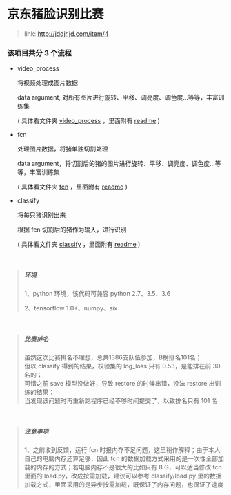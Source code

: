 # 京东猪脸识别比赛

> link: http://jddjr.jd.com/item/4

### 该项目共分 3 个流程

- video_process

    将视频处理成图片数据

    data argument, 对所有图片进行旋转、平移、调亮度、调色度...等等，丰富训练集

    ( 具体看文件夹 [video_process](video_process) ，里面附有 [readme](video_process/readme.md) )

- fcn

    处理图片数据，将猪单独切割处理

    data argument，将切割后的猪的图片进行旋转、平移、调亮度、调色度...等等，丰富训练集

    ( 具体看文件夹 [fcn](fcn) ，里面附有 [readme](fcn/readme.md) )

- classify

    将每只猪识别出来

    根据 fcn 切割后的猪作为输入，进行识别

    ( 具体看文件夹 [classify](classify) ，里面附有 [readme](classify/readme.md) )

<br>

>##### 环境
> 1、python 环境，该代码可兼容 python 2.7、3.5、3.6
>
> 2、tensorflow 1.0+、numpy、six

<br>

>##### 比赛排名
> 虽然这次比赛排名不理想，总共1386支队伍参加，B榜排名101名；<br>
但以 classify 得到的结果，校验集的 log_loss 只有 0.53，是能排在前 30 名的；<br>可惜之前 save 模型没做好，导致 restore 的时候出错，没法 restore 出训练的结果；<br>当发现该问题时再重新跑程序已经不够时间提交了，以致排名只有 101 名

<br>

>##### 注意事项
> 1、之前收到反馈，运行 fcn 时报内存不足问题，这里稍作解释；由于本人自己的电脑内存还算足够，因此 fcn 的数据加载方式采用的是一次性全部加载的内存的方式；若电脑内存不是很大的比如只有 8 G，可以适当修改 fcn 里面的 load.py，改成按需加载，建议可以参考 classify/load.py 里的数据加载方式，里面采用的是异步按需加载，既保证了内存问题，也保证了速度
